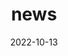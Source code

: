 ---
title: "news"
date: 2022-10-13
draft: false
headless: true

# all icons by [feathericons.com](https://https://feathericons.com//) are supported
show_news_icons: true
default_news_icon: "file-text"

num_news: 5

news_items:
- text: "I have successfully defended my thesis!"
  extra_text: "September 2022"
  date: 2022-09-05
  icon: "book"
- text: "My thesis has won the 2022 G-Research PhD Prize in Maths and Data Science"
  link: "https://www.cs.ox.ac.uk/news/2053-full.html"
  date: 2022-05-13
  icon: "award"
  extra_text: "May 2022"
- text: "Outstanding reviewer at ICML 2022"
  link: "https://icml.cc/Conferences/2022/Reviewers"
  date: 2022-05-01
  icon: "award"
  extra_text: "May 2022"
- text: "Highlighted reviewer at ICLR 2022"
  link: "https://iclr.cc/Conferences/2022/Reviewers"
  extra_text: "Software Engineering Daily Podcast, Jan. 2020."
  icon: "award"
  date: 2022-04-14
  extra_text: "April 2022"
- text: "I have received the Tech Nation Global Talent Visa (Exceptional Talent)!"
  link: "https://technation.io/visa/"
  extra_text: "March 2022"
  icon: "star"
  date: 2022-03-23

---